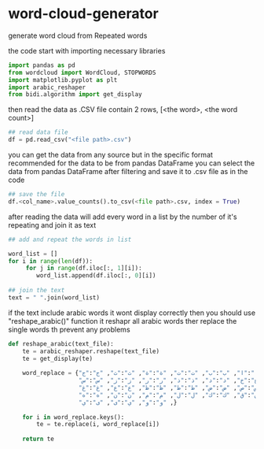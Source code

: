 # word-cloud-generator
generate word cloud from Repeated words

the code start with importing necessary libraries 

```python
import pandas as pd
from wordcloud import WordCloud, STOPWORDS
import matplotlib.pyplot as plt
import arabic_reshaper
from bidi.algorithm import get_display
```
then read the data as .CSV file contain 2 rows, [\<the word\>, \<the word count\>]
  
```python
## read data file
df = pd.read_csv("<file path>.csv")
```
you can get the data from any source but in the specific format
recommended for the data to be from pandas DataFrame 
you can select the data from pandas DataFrame after filtering and save it to .csv file as in the code 

```python
## save the file
df.<col_name>.value_counts().to_csv(<file path>.csv, index = True)
```

after reading the data will add every word in a list by the number of it's repeating and join it as text 

```python
## add and repeat the words in list 

word_list = []
for i in range(len(df)):
     for j in range(df.iloc[:, 1][i]):
        word_list.append(df.iloc[:, 0][i])
        
## join the text 
text = " ".join(word_list)
```

if the text include arabic words it wont display correctly then you should use "reshape_arabic()" function
it reshapr all arabic words ther replace the single words th prevent any problems

```python
def reshape_arabic(text_file):
    te = arabic_reshaper.reshape(text_file)
    te = get_display(te)
    
    word_replace = {"ﺀ":"ء", "ﺍ":"ا", "ﺏ":"ب", "ﺕ":"ت", "ﺓ":"ة", "ﺙ":"ث", "ﺝ":"ج",
                    "ﺡ":"ح", "خ":"ﺥ", "ﺩ":"د", "ﺫ":"ذ", "ﺭ":"ر", "ﺯ":"ز", "ﺱ":"س", 
                    "ﺵ":"ش", "ﺹ":"ص", "ﺽ":"ض", "ﻁ":"ط", "ﻅ":"ظ", "ﻉ":"ع", "ﻍ":"غ",
                    "ﻑ":"ف", "ﻕ":"ق", "ﻙ":"ك", "ﻝ":"ل", "ﻡ":"م", "ﻥ":"ن", "ﻩ":"ه",
                    "ﻭ":"و", "ﻱ":"ى", "ﻯ":"ي" ,}                      
    
    for i in word_replace.keys():
        te = te.replace(i, word_replace[i])
        
    return te
```


  
